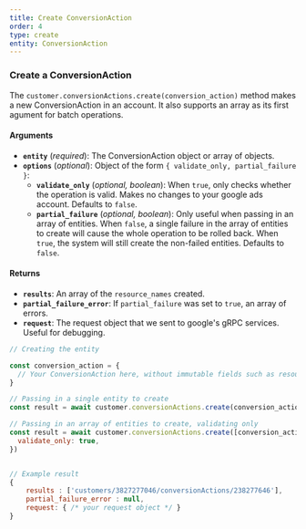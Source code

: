 ```yaml
---
title: Create ConversionAction
order: 4
type: create
entity: ConversionAction
---
```


### Create a ConversionAction

The `customer.conversionActions.create(conversion_action)` method makes a new ConversionAction in an account. It also supports an array as its first agument for batch operations.

#### Arguments

- **`entity`** (_required_): The ConversionAction object or array of objects.
- **`options`** (_optional_): Object of the form `{ validate_only, partial_failure }`:
  - **`validate_only`** (_optional, boolean_): When `true`, only checks whether the operation is valid. Makes no changes to your google ads account. Defaults to `false`.
  - **`partial_failure`** (_optional, boolean_): Only useful when passing in an array of entities. When `false`, a single failure in the array of entities to create will cause the whole operation to be rolled back. When `true`, the system will still create the non-failed entities. Defaults to `false`.

#### Returns

- **`results`**: An array of the `resource_names` created.
- **`partial_failure_error`**: If `partial_failure` was set to `true`, an array of errors.
- **`request`**: The request object that we sent to google's gRPC services. Useful for debugging.

```javascript
// Creating the entity

const conversion_action = {
  // Your ConversionAction here, without immutable fields such as resource_name
}

// Passing in a single entity to create
const result = await customer.conversionActions.create(conversion_action)

// Passing in an array of entities to create, validating only
const result = await customer.conversionActions.create([conversion_action, other_conversion_action], {
  validate_only: true,
})
```

```javascript

// Example result
{
	results : ['customers/3827277046/conversionActions/238277646'],
	partial_failure_error : null,
	request: { /* your request object */ }
}

```
